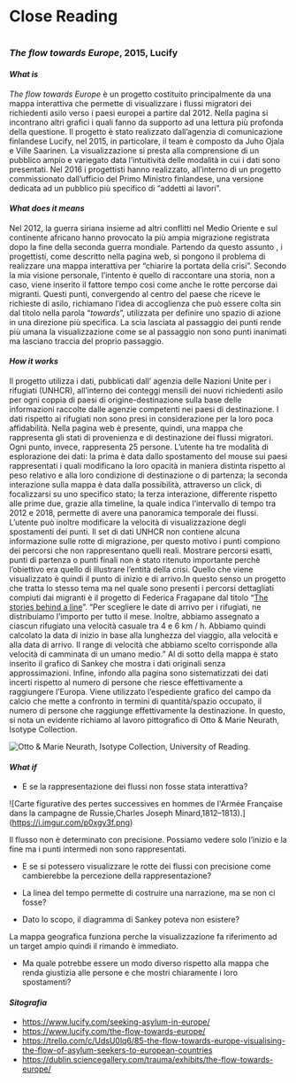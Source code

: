 # Close Reading <h1>

### __*The flow towards Europe*, 2015, Lucify__

#### *What is*

_The flow towards Europe_ è un progetto costituito principalmente da una mappa interattiva che permette di  visualizzare i flussi migratori dei richiedenti asilo verso i paesi europei a partire dal 2012. Nella pagina si incontrano altri grafici i quali fanno da supporto ad una lettura più profonda della questione. Il progetto è stato realizzato dall’agenzia di comunicazione finlandese Lucify, nel 2015, in particolare, il team è composto da Juho Ojala e Ville Saarinen. 
La visualizzazione si presta alla comprensione di un pubblico ampio e variegato data l’intuitività delle modalità in cui i dati sono presentati. Nel 2016 i progettisti hanno realizzato, all’interno di un progetto commissionato dall’ufficio del Primo Ministro finlandese, una versione dedicata ad un pubblico più specifico di “addetti ai lavori”. 

#### *What does it means*

Nel 2012, la guerra siriana insieme ad altri conflitti nel Medio Oriente e sul continente africano hanno provocato la più ampia migrazione registrata dopo la fine della seconda guerra mondiale. 
Partendo da questo assunto , i progettisti, come descritto nella pagina web,  si pongono il problema di realizzare una mappa interattiva per “chiarire la portata della crisi”. 
Secondo la mia visione personale, l’intento è quello di raccontare una storia, non a caso, viene inserito il fattore tempo così come anche le rotte percorse dai migranti. Questi punti, convergendo al centro del paese che riceve le richieste di asilo, richiamano l’idea di accoglienza che può essere colta sin dal titolo nella parola “*towards*”, utilizzata  per definire uno spazio di azione in una direzione più specifica. La scia lasciata al passaggio dei punti rende più umana la visualizzazione come se al passaggio non sono punti inanimati ma lasciano traccia del proprio passaggio. 

#### *How it works*

Il progetto utilizza i dati, pubblicati dall’ agenzia delle Nazioni Unite per i rifugiati (UNHCR), all’interno dei conteggi mensili dei nuovi richiedenti asilo per ogni coppia di paesi di origine-destinazione sulla base delle informazioni raccolte dalle agenzie competenti nei paesi di destinazione. 
I dati rispetto ai rifugiati non sono presi in considerazione per la loro poca affidabilità. Nella pagina web è presente, quindi, una mappa che rappresenta gli stati di provenienza e di destinazione dei flussi migratori. Ogni punto, invece, rappresenta 25 persone. L’utente ha tre modalità di esplorazione dei dati: la prima è data dallo spostamento del mouse sui paesi rappresentati i quali modificano la loro opacità in maniera distinta rispetto al peso relativo e alla loro condizione di destinazione o di partenza; la seconda interazione sulla mappa è data dalla possibilità, attraverso un click, di focalizzarsi su uno specifico stato; la terza interazione, differente rispetto alle prime due,  grazie alla timeline, la quale indica l’intervallo di tempo tra 2012 e 2018,  permette di avere una panoramica temporale dei flussi. L’utente può inoltre modificare la velocità di visualizzazione degli spostamenti dei punti. Il set di dati UNHCR non contiene alcuna informazione sulle rotte di migrazione, per questo motivo i punti compiono dei percorsi che non rappresentano quelli reali. Mostrare percorsi esatti, punti di partenza o punti finali non è stato ritenuto importante perchè l’obiettivo era quello di illustrare l’entità della crisi. Quello che viene visualizzato è quindi il punto di inizio e di arrivo.In questo senso un progetto che tratta lo stesso tema ma nel quale sono presenti i percorsi dettagliati compiuti dai migranti è il progetto di Federica Fragapane dal titolo “[The stories behind a line](http://www.storiesbehindaline.com/)”. “Per scegliere le date di arrivo per i rifugiati, ne distribuiamo l’importo per tutto il mese. Inoltre, abbiamo assegnato a ciascun rifugiato una velocità casuale tra 4 e 6 km / h. Abbiamo quindi calcolato la data di inizio in base alla lunghezza del viaggio, alla velocità e alla data di arrivo. Il range di velocità che abbiamo scelto corrisponde alla velocità di camminata di un umano medio.” 
Al di sotto della mappa è stato inserito il grafico di Sankey che mostra i dati originali senza approssimazioni. Infine, infondo alla pagina sono sistematizzati dei dati incerti rispetto al numero di persone che riesce effettivamente a raggiungere l’Europa. Viene utilizzato l’espediente grafico del campo da calcio che mette a confronto in termini di quantità/spazio occupato, il numero di persone che raggiunge effettivamente la destinazione. In questo, si nota un evidente richiamo al lavoro pittografico di Otto & Marie Neurath, Isotype Collection.


![Otto & Marie Neurath, Isotype Collection, University of Reading.](https://i.imgur.com/G4XDy87.jpg)

#### *What if*

- E se la rappresentazione dei flussi non fosse stata interattiva?

![Carte figurative des pertes successives en hommes de l'Armée Française dans la campagne de Russie,Charles Joseph Minard,1812–1813).]
(https://i.imgur.com/p0xgy3f.png)

Il flusso non è determinato con precisione. Possiamo vedere solo l’inizio e la fine ma i punti intermedi non sono rappresentati. 
- E se si potessero visualizzare le rotte dei flussi con precisione come cambierebbe la percezione della rappresentazione?

- La linea del tempo permette di costruire una narrazione, ma se non ci fosse?

- Dato lo scopo, il diagramma di Sankey poteva non esistere? 

La mappa geografica funziona perche la visualizzazione fa riferimento ad un target ampio quindi il rimando è immediato. 
- Ma quale potrebbe essere un modo diverso rispetto alla mappa che renda giustizia alle persone e che mostri chiaramente i loro spostamenti?


#### *Sitografia*

- https://www.lucify.com/seeking-asylum-in-europe/
- https://www.lucify.com/the-flow-towards-europe/
- https://trello.com/c/UdsU0lq6/85-the-flow-towards-europe-visualising-the-flow-of-asylum-seekers-to-european-countries
- https://dublin.sciencegallery.com/trauma/exhibits/the-flow-towards-europe/

